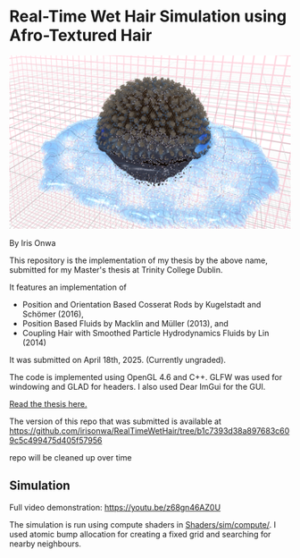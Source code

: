 # Real-Time Wet Hair Simulation using Afro-Textured Hair

![An image of wet, afro-textured hair. The hair is clumped up and darkened in wet areas.](docs/image.png)

By Iris Onwa

This repository is the implementation of my thesis by the above name, submitted for my Master's thesis at Trinity College Dublin.

It features an implementation of 
- Position and Orientation Based Cosserat Rods by Kugelstadt and Schömer (2016),
- Position Based Fluids by Macklin and Müller (2013), and
- Coupling Hair with Smoothed Particle Hydrodynamics Fluids by Lin (2014)

It was submitted on April 18th, 2025. (Currently ungraded).

The code is implemented using OpenGL 4.6 and C++. GLFW was used for windowing and GLAD for headers. I also used Dear ImGui for the GUI.

[Read the thesis here.](docs/thesis.pdf)

The version of this repo that was submitted is available at <https://github.com/irisonwa/RealTimeWetHair/tree/b1c7393d38a897683c609c5c499475d405f57956>

repo will be cleaned up over time

## Simulation

Full video demonstration: <https://youtu.be/z68gn46AZ0U>

The simulation is run using compute shaders in [Shaders/sim/compute/](https://github.com/aloneInEntropy/RealTimeWetHair/tree/main/Shaders/sim). I used atomic bump allocation for creating a fixed grid and searching for nearby neighbours. 
